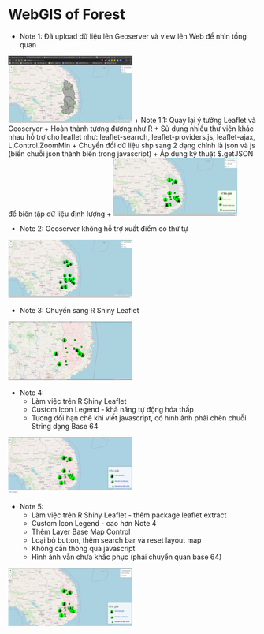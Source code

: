 # WebGIS of Forest
+ Note 1: Đã upload dữ liệu lên Geoserver và view lên Web để nhìn tổng quan
<img src="img/Note_img/Note_1.png" width="50%">
    + Note 1.1: Quay lại ý tưởng Leaflet và Geoserver
        + Hoàn thành tương đương như R
        + Sử dụng nhiều thư viện khác nhau hỗ trợ cho leaflet như: leaflet-searrch, leaflet-providers.js, leaflet-ajax, L.Control.ZoomMin
        + Chuyển đổi dữ liệu shp sang 2 dạng chính là json và js (biến chuỗi json thành biến trong javascript)
        + Áp dụng kỹ thuật $.getJSON để biên tập dữ liệu định lượng
    + <img src="img/Note_img/Note_1_1.png" width="50%">

+ Note 2: Geoserver không hỗ trợ xuất điểm có thứ tự
<img src="img/Note_img/Note_2.png" width="50%">

+ Note 3: Chuyển sang R Shiny Leaflet
<img src="img/Note_img/Note_3.png" width="50%">

+ Note 4:
    + Làm việc trên R Shiny Leaflet 
    + Custom Icon Legend - khả năng tự động hóa thấp
    + Tương đối hạn chê khi viết javascript, có hình ảnh phải chèn chuỗi String dạng Base 64
<img src="img/Note_img/Note_4.png" width="50%">

+ Note 5:
    + Làm việc trên R Shiny Leaflet - thêm package leaflet extract
    + Custom Icon Legend - cao hơn Note 4
    + Thêm Layer Base Map Control
    + Loại bỏ button, thêm search bar và reset layout map
    + Không cần thông qua javascript
    + Hình ảnh vẫn chưa khắc phục (phải chuyển quan base 64)
<img src="img/Note_img/Note_5.png" width="50%">